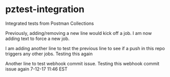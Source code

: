 # pztest-integration
Integrated tests from Postman Collections

Previously, adding/removing a new line would kick off a job.  I am now adding text to force a new job.


I am adding another line to test the previous line to see if a push in this repo triggers any other jobs. 
Testing this again

Another line to test webhook commit issue.
Testing this webhook commit issue again
7-12-17 11:46 EST
